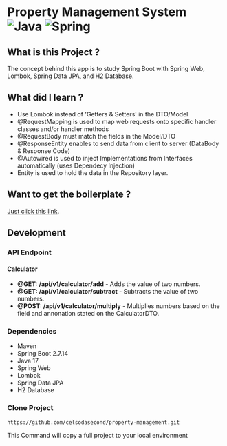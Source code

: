 # Property Management System ![Java](https://img.shields.io/badge/java-%23ED8B00.svg?style=for-the-badge&logo=openjdk&logoColor=white) ![Spring](https://img.shields.io/badge/spring-%236DB33F.svg?style=for-the-badge&logo=spring&logoColor=white)

## What is this Project ?

The concept behind this app is to study Spring Boot with Spring Web, Lombok, Spring Data JPA, and H2 Database.

## What did I learn ?

- Use Lombok instead of 'Getters & Setters' in the DTO/Model
- @RequestMapping  is used to map web requests onto specific handler classes and/or handler methods
- @RequestBody must match the fields in the Model/DTO
- @ResponseEntity enables to send data from client to server (DataBody & Response Code)
- @Autowired is used to inject Implementations from Interfaces automatically (uses Dependecy Injection)
- Entity is used to hold the data in the Repository layer.

## Want to get the boilerplate ?

[Just click this link](https://start.spring.io/#!type=maven-project&language=java&platformVersion=2.7.14&packaging=jar&jvmVersion=17&groupId=com.sbpractice&artifactId=property-management&name=property-management&description=Spring%20Boot%20Basics%20-%20Property%20Management%20System&packageName=com.sbpractice.property-management&dependencies=web,lombok,data-jpa,h2).

## Development

### API Endpoint

#### Calculator

- **@GET: /api/v1/calculator/add** - Adds the value of two numbers.
- **@GET: /api/v1/calculator/subtract** - Subtracts the value of two numbers.
- **@POST: /api/v1/calculator/multiply** - Multiplies numbers based on the field and annonation stated on the CalculatorDTO.


### Dependencies
- Maven
- Spring Boot 2.7.14
- Java 17
- Spring Web
- Lombok
- Spring Data JPA
- H2 Database

### Clone Project

```shell
https://github.com/celsodasecond/property-management.git
```

This Command will copy a full project to your local environment


